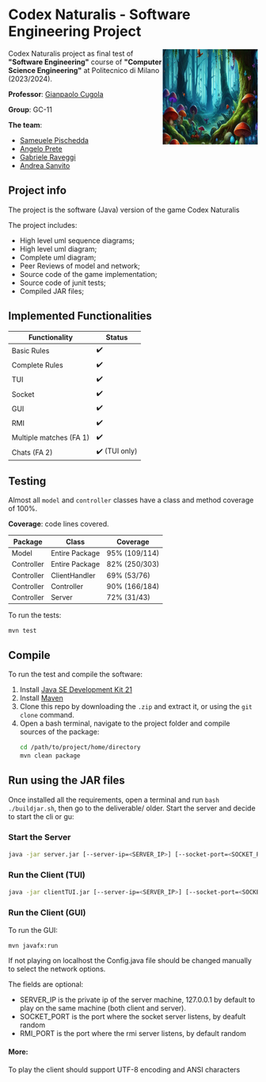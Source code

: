 # Codex Naturalis - Software Engineering Project

<img src="src/main/resources/images/bg_menu.png" width=192px height=192px align="right"  alt="Codex Naturalis Logo"/>

Codex Naturalis project as final test of **"Software Engineering"** course of **"Computer Science Engineering"** at Politecnico di Milano (2023/2024). <br />

**Professor**: [Gianpaolo Cugola](https://cugola.faculty.polimi.it/)

**Group**: GC-11

**The team**: 
- [Sameuele Pischedda](https://github.com/spische)
- [Angelo Prete](https://github.com/angpre)
- [Gabriele Raveggi](https://github.com/raveeee0)
- [Andrea Sanvito](https://github.com/andsanv)

## Project info
The project is the software (Java) version of the game Codex Naturalis

The project includes:
- High level uml sequence diagrams;
- High level uml diagram;
- Complete uml diagram;
- Peer Reviews of model and network;
- Source code of the game implementation;
- Source code of junit tests;
- Compiled JAR files;

## Implemented Functionalities

| Functionality               | Status             |
|-----------------------------|--------------------|
| Basic Rules                 | :heavy_check_mark: |
| Complete Rules              | :heavy_check_mark:  |
| TUI                         | :heavy_check_mark: |
| Socket                      | :heavy_check_mark: |
| GUI                         | :heavy_check_mark: |
| RMI                         | :heavy_check_mark: |
| Multiple matches (FA 1)     | :heavy_check_mark: |
| Chats (FA 2)                | :heavy_check_mark: (TUI only)|

## Testing

Almost all `model` and `controller` classes have a class and method coverage of 100%.

**Coverage**: code lines covered.

| Package    | Class          | Coverage      |
|------------|----------------|---------------|
| Model      | Entire Package | 95% (109/114) |
| Controller | Entire Package | 82% (250/303) |
| Controller | ClientHandler  | 69% (53/76)   |
| Controller | Controller     | 90% (166/184) |
| Controller | Server         | 72% (31/43)   | 

To run the tests:
```bash
mvn test
```

## Compile

To run the test and compile the software:

1. Install [Java SE Development Kit 21](https://docs.oracle.com/en/java/javase/21/)
2. Install [Maven](https://maven.apache.org/install.html)
3. Clone this repo by downloading the `.zip` and extract it, or using the `git clone` command.
4. Open a bash terminal, navigate to the project folder and compile sources of the package:
    ```bash
    cd /path/to/project/home/directory
    mvn clean package
    ```

## Run using the JAR files
Once installed all the requirements, open a terminal and run ```bash ./buildjar.sh```, then go to the deliverable/ older.
Start the server and decide to start the cli or gu:

### Start the Server
```bash
java -jar server.jar [--server-ip=<SERVER_IP>] [--socket-port=<SOCKET_PORT>] [--rmi-port=<RMI_PORT>]
```

### Run the Client (TUI)
```bash
java -jar clientTUI.jar [--server-ip=<SERVER_IP>] [--socket-port=<SOCKET_PORT>] [--rmi-port=<RMI_PORT>]
```

### Run the Client (GUI)
To run the GUI:
```bash
mvn javafx:run
```
If not playing on localhost the Config.java file should be changed manually to select the network options.

The fields are optional:
- SERVER_IP is the private ip of the server machine, 127.0.0.1 by default to play on the same machine (both client and server). 
- SOCKET_PORT is the port where the socket server listens, by deafult random
- RMI_PORT is the port where the rmi server listens, by default random


#### More:
To play the client should support UTF-8 encoding and ANSI characters